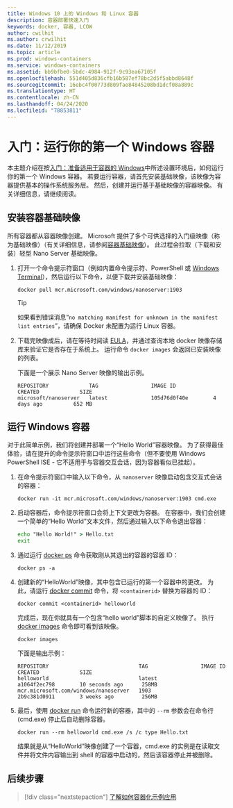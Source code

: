 ```yaml
---
title: Windows 10 上的 Windows 和 Linux 容器
description: 容器部署快速入门
keywords: docker, 容器, LCOW
author: cwilhit
ms.author: crwilhit
ms.date: 11/12/2019
ms.topic: article
ms.prod: windows-containers
ms.service: windows-containers
ms.assetid: bb9bfbe0-5bdc-4984-912f-9c93ea67105f
ms.openlocfilehash: 551d405d836cfb16b587ef78bc2d5f5abbd8648f
ms.sourcegitcommit: 16ebc4f00773d809fae84845208bd1dcf08a889c
ms.translationtype: HT
ms.contentlocale: zh-CN
ms.lasthandoff: 04/24/2020
ms.locfileid: "78853811"
---
```

# <a name="get-started-run-your-first-windows-container"></a>入门：运行你的第一个 Windows 容器

本主题介绍在按[入门：准备适用于容器的 Windows](./set-up-environment.md)中所述设置环境后，如何运行你的第一个 Windows 容器。 若要运行容器，请首先安装基础映像，该映像为容器提供基本的操作系统服务层。 然后，创建并运行基于基础映像的容器映像。 有关详细信息，请继续阅读。

## <a name="install-a-container-base-image"></a>安装容器基础映像

所有容器都从容器映像创建。 Microsoft 提供了多个可供选择的入门级映像（称为基础映像）（有关详细信息，请参阅[容器基础映像](../manage-containers/container-base-images.md)）。 此过程会拉取（下载和安装）轻型 Nano Server 基础映像。

1. 打开一个命令提示符窗口（例如内置命令提示符、PowerShell 或 [Windows Terminal](https://www.microsoft.com/p/windows-terminal-preview/9n0dx20hk701?activetab=pivot:overviewtab)），然后运行以下命令，以便下载并安装基础映像：

   ```console
   docker pull mcr.microsoft.com/windows/nanoserver:1903
   ```

   > [!TIP]
   > 如果看到错误消息“`no matching manifest for unknown in the manifest list entries`”，请确保 Docker 未配置为运行 Linux 容器。

2. 下载完映像成后，请在等待时阅读 [EULA](../images-eula.md)，并通过查询本地 docker 映像存储库来验证它是否存在于系统上。 运行命令 `docker images` 会返回已安装映像的列表。

   下面是一个展示 Nano Server 映像的输出示例。

   ```console
   REPOSITORY             TAG                 IMAGE ID            CREATED             SIZE
   microsoft/nanoserver   latest              105d76d0f40e        4 days ago          652 MB
   ```

## <a name="run-a-windows-container"></a>运行 Windows 容器

对于此简单示例，我们将创建并部署一个“Hello World”容器映像。 为了获得最佳体验，请在提升的命令提示符窗口中运行这些命令（但不要使用 Windows PowerShell ISE - 它不适用于与容器交互会话，因为容器看似已挂起）。

1. 在命令提示符窗口中输入以下命令，从 `nanoserver` 映像启动包含交互式会话的容器：

   ```console
   docker run -it mcr.microsoft.com/windows/nanoserver:1903 cmd.exe
   ```
2. 启动容器后，命令提示符窗口会将上下文更改为容器。 在容器中，我们会创建一个简单的“Hello World”文本文件，然后通过输入以下命令退出容器：

   ```cmd
   echo "Hello World!" > Hello.txt
   exit
   ```   

3. 通过运行 [docker ps](https://docs.docker.com/engine/reference/commandline/ps/) 命令获取刚从其退出的容器的容器 ID：

   ```console
   docker ps -a
   ```

4. 创建新的“HelloWorld”映像，其中包含已运行的第一个容器中的更改。 为此，请运行 [docker commit](https://docs.docker.com/engine/reference/commandline/commit/) 命令，将 `<containerid>` 替换为容器的 ID：

   ```console
   docker commit <containerid> helloworld
   ```

   完成后，现在你就具有一个包含“hello world”脚本的自定义映像了。 执行 [docker images](https://docs.docker.com/engine/reference/commandline/images/) 命令即可看到该映像。

   ```console
   docker images
   ```

   下面是输出示例：

   ```console
   REPOSITORY                             TAG                 IMAGE ID            CREATED             SIZE
   helloworld                             latest              a1064f2ec798        10 seconds ago      258MB
   mcr.microsoft.com/windows/nanoserver   1903                2b9c381d0911        3 weeks ago         256MB
   ```

5. 最后，使用 [docker run](https://docs.docker.com/engine/reference/commandline/run/) 命令运行新的容器，其中的 `--rm` 参数会在命令行 (cmd.exe) 停止后自动删除容器。

   ```console
   docker run --rm helloworld cmd.exe /s /c type Hello.txt
   ```

   结果就是从“HelloWorld”映像创建了一个容器，cmd.exe 的实例是在读取文件并将文件内容输出到 shell 的容器中启动的，然后该容器停止并被删除。

## <a name="next-steps"></a>后续步骤

> [!div class="nextstepaction"]
> [了解如何容器化示例应用](./building-sample-app.md)
